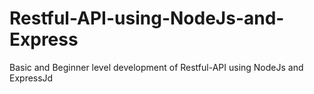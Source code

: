 # Restful-API-using-NodeJs-and-Express
Basic and Beginner level development of Restful-API using NodeJs and ExpressJd
